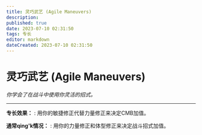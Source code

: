 ```yaml
---
title: 灵巧武艺 (Agile Maneuvers)
description: 
published: true
date: 2023-07-10 02:31:50
tags: 专长
editor: markdown
dateCreated: 2023-07-10 02:31:50
---
```


# 灵巧武艺 (Agile Maneuvers)

_你学会了在战斗中使用你灵活的招式。_

* * *

**专长效果：** : 用你的敏捷修正代替力量修正来决定CMB加值。

**通常qing'k情况：** : 用你的力量修正和体型修正来决定战斗招式加值。

